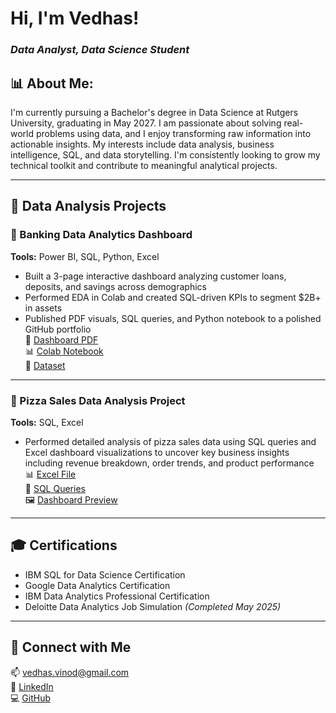 # Hi, I'm Vedhas!  
### *Data Analyst, Data Science Student*

## 📊 About Me:
I'm currently pursuing a Bachelor's degree in Data Science at Rutgers University, graduating in May 2027. I am passionate about solving real-world problems using data, and I enjoy transforming raw information into actionable insights. My interests include data analysis, business intelligence, SQL, and data storytelling. I'm consistently looking to grow my technical toolkit and contribute to meaningful analytical projects.

---

## 💼 Data Analysis Projects

### 🏦 Banking Data Analytics Dashboard
**Tools:** Power BI, SQL, Python, Excel  
- Built a 3-page interactive dashboard analyzing customer loans, deposits, and savings across demographics  
- Performed EDA in Colab and created SQL-driven KPIs to segment \$2B+ in assets  
- Published PDF visuals, SQL queries, and Python notebook to a polished GitHub portfolio  
📄 [Dashboard PDF](https://github.com/vedhasvinod/banking-data-dashboard/blob/main/Banking.pdf)  
📊 [Colab Notebook](https://github.com/vedhasvinod/banking-data-dashboard/blob/main/mysqlbanking.ipynb)  
📁 [Dataset](https://github.com/vedhasvinod/banking-data-dashboard/blob/main/Banking_Cleaned.csv)

---

### 🍕 Pizza Sales Data Analysis Project  
**Tools:** SQL, Excel  
- Performed detailed analysis of pizza sales data using SQL queries and Excel dashboard visualizations to uncover key business insights including revenue breakdown, order trends, and product performance  
📊 [Excel File](https://github.com/vedhasvinod/pizza-sales-analysis/blob/main/dashboard.xlsx)  
📜 [SQL Queries](https://github.com/vedhasvinod/pizza-sales-analysis/blob/main/sql_queries.pdf)  
🖼️ [Dashboard Preview](https://github.com/vedhasvinod/pizza-sales-analysis/blob/main/dashboard_screenshot.png)

---

## 🎓 Certifications
- IBM SQL for Data Science Certification  
- Google Data Analytics Certification  
- IBM Data Analytics Professional Certification
- Deloitte Data Analytics Job Simulation *(Completed May 2025)*

---

## 🤝 Connect with Me  
📫 vedhas.vinod@gmail.com  
🔗 [LinkedIn](https://linkedin.com/in/vedhas-vinod-a630a1302)  
💻 [GitHub](https://github.com/vedhasvinod)  
